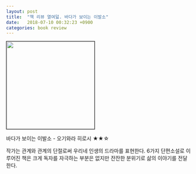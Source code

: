 ```yaml
---
layout: post
title:  "책 리뷰 열여덟. 바다가 보이는 이발소"
date:   2018-07-10 00:32:23 +0900
categories: book review
---
```

<img width=240px style="border:1px solid black;" src="https://shopping-phinf.pstatic.net/main_3246683/32466838820.20220527032334.jpg?type=w300">

바다가 보이는 이발소 - 오기와라 히로시 ★★☆

작가는 관계와 관계의 단절로써 우리네 인생의 드라마를 표현한다. 6가지 단편소설로 이루어진 책은 크게 독자를 자극하는 부분은 없지만 잔잔한 분위기로 삶의 이야기를 전달한다.
